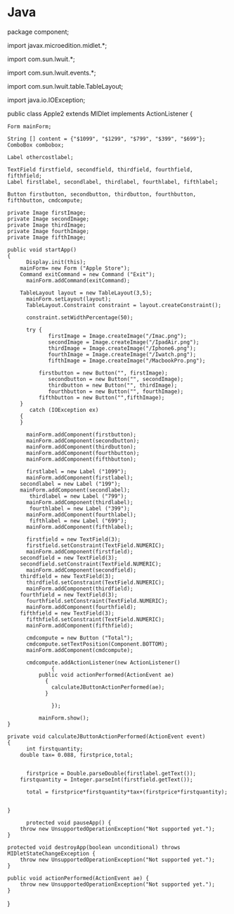 # Java

package component;

import javax.microedition.midlet.*;

import com.sun.lwuit.*;

import com.sun.lwuit.events.*;

import com.sun.lwuit.table.TableLayout;

import java.io.IOException;
 
public class Apple2 extends MIDlet implements ActionListener
{
  	
	Form mainForm;
 
  	String [] content = {"$1099", "$1299", "$799", "$399", "$699"};
  	ComboBox combobox;
 
  	Label othercostlabel;
 
  	TextField firstfield, secondfield, thirdfield, fourthfield, fifthfield;
  	Label firstlabel, secondlabel, thirdlabel, fourthlabel, fifthlabel;
 
  	Button firstbutton, secondbutton, thirdbutton, fourthbutton, fifthbutton, cmdcompute;
  	
    private Image firstImage;
    private Image secondImage;
    private Image thirdImage;
    private Image fourthImage;
    private Image fifthImage;
 
  	public void startApp()
	{
          Display.init(this);
      	mainForm= new Form ("Apple Store");
      	Command exitCommand = new Command ("Exit");
          mainForm.addCommand(exitCommand);
 
      	TableLayout layout = new TableLayout(3,5);
          mainForm.setLayout(layout);
          TableLayout.Constraint constraint = layout.createConstraint();
 
	      constraint.setWidthPercentage(50);
 
	      try {
                 firstImage = Image.createImage("/Imac.png");
                 secondImage = Image.createImage("/IpadAir.png");
                 thirdImage = Image.createImage("/Iphone6.png");
                 fourthImage = Image.createImage("/Iwatch.png");
                 fifthImage = Image.createImage("/MacbookPro.png");
 
       	      firstbutton = new Button("", firstImage);
                 secondbutton = new Button("", secondImage);
                 thirdbutton = new Button("", thirdImage);
                 fourthbutton = new Button("", fourthImage);
   	          fifthbutton = new Button("",fifthImage);
       	}
           catch (IOException ex)
       	{
       	}
 
	      mainForm.addComponent(firstbutton);
          mainForm.addComponent(secondbutton);
          mainForm.addComponent(thirdbutton);
          mainForm.addComponent(fourthbutton);
          mainForm.addComponent(fifthbutton);
      	
	      firstlabel = new Label ("1099");
          mainForm.addComponent(firstlabel);
      	secondlabel = new Label ("199");
      	mainForm.addComponent(secondlabel);
           thirdlabel = new Label ("799");
          mainForm.addComponent(thirdlabel);
           fourthlabel = new Label ("399");
          mainForm.addComponent(fourthlabel);
           fifthlabel = new Label ("699");
          mainForm.addComponent(fifthlabel);
      	
	      firstfield = new TextField(3);
          firstfield.setConstraint(TextField.NUMERIC);
          mainForm.addComponent(firstfield);
      	secondfield = new TextField(3);
      	secondfield.setConstraint(TextField.NUMERIC);
          mainForm.addComponent(secondfield);
      	thirdfield = new TextField(3);
          thirdfield.setConstraint(TextField.NUMERIC);
          mainForm.addComponent(thirdfield);
      	fourthfield = new TextField(3);
          fourthfield.setConstraint(TextField.NUMERIC);
          mainForm.addComponent(fourthfield);
      	fifthfield = new TextField(3);
          fifthfield.setConstraint(TextField.NUMERIC);
          mainForm.addComponent(fifthfield);
         
	      cmdcompute = new Button ("Total");
          cmdcompute.setTextPosition(Component.BOTTOM);
          mainForm.addComponent(cmdcompute);
      	
	      cmdcompute.addActionListener(new ActionListener()
                  {
    	      public void actionPerformed(ActionEvent ae)
                {
        	      calculateJButtonActionPerformed(ae);
                }
                   
                  });
                 
      	      mainForm.show();
	}
  	
  	private void calculateJButtonActionPerformed(ActionEvent event)
	{
	      int firstquantity;
      	double tax= 0.088, firstprice,total;
      	
      	
	      firstprice = Double.parseDouble(firstlabel.getText());
      	firstquantity = Integer.parseInt(firstfield.getText());
      	
	      total = firstprice*firstquantity*tax+(firstprice*firstquantity);
     	
      	
	}
 
	      protected void pauseApp() {
    	throw new UnsupportedOperationException("Not supported yet.");
	}
 
	protected void destroyApp(boolean unconditional) throws MIDletStateChangeException {
    	throw new UnsupportedOperationException("Not supported yet.");
	}
 
	public void actionPerformed(ActionEvent ae) {
    	throw new UnsupportedOperationException("Not supported yet.");
	}
 
 

}



